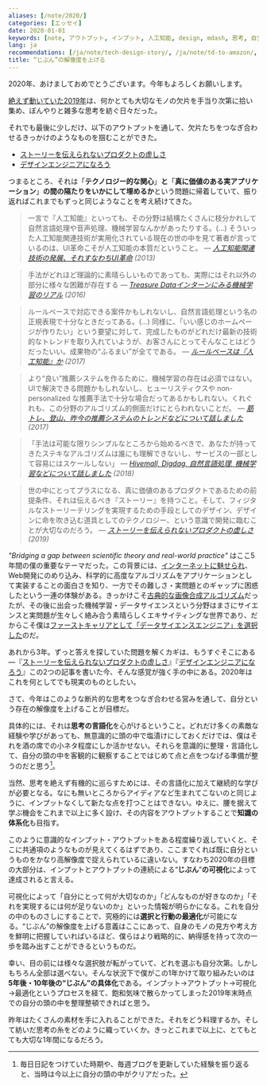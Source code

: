 ```yaml
---
aliases: [/note/2020/]
categories: [エッセイ]
date: 2020-01-01
keywords: [note, アウトプット, インプット, 人工知能, design, mdash, 思考, 自分, 可視化, tech]
lang: ja
recommendations: [/ja/note/tech-design-story/, /ja/note/td-to-amazon/, /ja/note/design-engineer/]
title: “じぶん”の解像度を上げる
---
```


2020年、あけましておめでとうございます。今年もよろしくお願いします。

[絶えず動いていた2019年](http://takuti.hatenablog.com/entry/2019/12/18/203809)は、何かとても大切なモノの欠片を手当り次第に拾い集め、ぼんやりと雑多な思考を紡ぐ日々だった。

それでも最後に少しだけ、以下のアウトプットを通して、欠片たちをつなぎ合わせるきっかけのようなものを掴むことができた。

- [ストーリーを伝えられないプロダクトの虚しさ](/note/tech-design-story)
- [デザインエンジニアになろう](/note/design-engineer)

つまるところ、それは「**テクノロジー的な関心**」**と**「**真に価値のある実アプリケーション**」**の間の隔たりをいかにして埋めるか**という問題に帰着していて、振り返ればこれまでもずっと同じようなことを考え続けてきた。

> 一言で『人工知能』といっても、その分野は結構たくさんに枝分かれして自然言語処理や音声処理、機械学習なんかがあったりする。(...) そういった人工知能関連技術が実用化されている現在の世の中を見て著者が言っているのは、UI革命こそが人工知能の本質だということ。 &mdash; *[人工知能関連技術の発展、それすなわちUI革命](/note/from-cloud-to-ai/) (2013)*

> 手法がどれほど理論的に素晴らしいものであっても、実際にはそれ以外の部分に様々な困難が存在する &mdash; *[Treasure Dataインターンにみる機械学習のリアル](/note/td-intern-2016/) (2016)*

> ルールベースで対応できる案件かもしれないし、自然言語処理という名の正規表現で十分なときだってある。(...) 同様に、「いい感じのホームページが作りたい」という要望に対して、完成したものがどれだけ最新の技術的なトレンドを取り入れていようが、お客さんにとってそんなことはどうだったいい。成果物の“ふるまい”が全てである。 &mdash; *[ルールベースは『人工知能』か](/note/rule-based-ai/) (2017)*

> より“良い”推薦システムを作るために、機械学習の存在は必須ではない。UIで解決できる問題かもしれないし、ヒューリスティクスや non-personalized な推薦手法で十分な場合だってあるかもしれない。くれぐれも、この分野のアルゴリズム的側面だけにとらわれないことだ。 &mdash; *[筋トレ、登山、昨今の推薦システムのトレンドなどについて話しました
](/note/trends-in-real-world-recommender-systems-2017/) (2017)*

> 「手法は可能な限りシンプルなところから始めるべきで、あなたが持ってきたステキなアルゴリズムは誰にも理解できないし、サービスの一部として容易にはスケールしない」 &mdash; *[Hivemall, Digdag, 自然言語処理, 機械学習などについて話しました](/note/td-tech-talk-plazma/) (2018)*

> 世の中にとってプラスになる、真に価値のあるプロダクトであるための前提条件、それは伝えるべき『ストーリー』を持つこと。そして、フィジタルなストーリーテリングを実現するための手段としてのデザイン、デザインに命を吹き込む道具としてのテクノロジー、という意識で開発に臨むことが大切なのだろう。 &mdash; *[ストーリーを伝えられないプロダクトの虚しさ](/note/tech-design-story/) (2019)*

*"Bridging a gap between scientific theory and real-world practice"* はここ5年間の僕の重要なテーマだった。この背景には、[インターネットに魅せられ](/note/20140713/)、Web開発にのめり込み、科学的に高度なアルゴリズムをアプリケーションとして実装することの面白さを知り、一方でその難しさ・実問題とのギャップに困惑したという一連の体験がある。きっかけこそ[古典的な画像合成アルゴリズム](/note/poisson-image-blending/)だったが、その後に出会った機械学習・データサイエンスという分野はまさにサイエンスと実問題が生々しく絡み合う素晴らしくエキサイティングな世界であり、だからこそ僕は[ファーストキャリアとして「データサイエンスエンジニア」を選択した](/note/master-graduate/)のだ。

あれから3年。ずっと答えを探していた問題を解くカギは、もうすぐそこにある―『[ストーリーを伝えられないプロダクトの虚しさ](/note/tech-design-story)』『[デザインエンジニアになろう](/note/design-engineer)』この2つの記事を書いた今、そんな感覚が強く手の中にある。2020年はこれを何としてでも現実のものとしたい。

さて、今年はこのような断片的な思考をつなぎ合わせる営みを通して、自分という存在の解像度を上げることが目標だ。

具体的には、それは**思考の言語化**を心がけるということ。どれだけ多くの素敵な経験や学びがあっても、無意識的に頭の中で塩漬けにしておくだけでは、僕はそれを酒の席での小ネタ程度にしか活かせない。それらを意識的に整理・言語化して、自分の頭の中を客観的に観察することではじめて点と点をつなげる準備が整うのだと思う[^1]。

当然、思考を絶えず有機的に巡らすためには、その言語化に加えて継続的な学びが必要となる。なにも無いところからアイディアなど生まれてこないのと同じように、インプットなくして新たな点を打つことはできない。ゆえに、腰を据えて学ぶ機会をこれまで以上に多く設け、その内容をアウトプットすることで**知識の体系化**も目指す。

このように意識的なインプット・アウトプットをある程度繰り返していくと、そこに共通項のようなものが見えてくるはずであり、ここまでくれば既に自分というものをかなり高解像度で捉えられているに違いない。すなわち2020年の目標の大部分は、インプットとアウトプットの連続による“**じぶん**”**の可視化**によって達成されると言える。

可視化によって「自分にとって何が大切なのか」「どんなものが好きなのか」「それを実現するには何が足りないのか」といった情報が明らかになる。これを自分の中のものさしにすることで、究極的には**選択と行動の最適化**が可能になる。“じぶん”の解像度を上げる意義はここにあって、自身のモノの見方や考え方を鮮明に把握していればいるほど、僕らはより戦略的に、納得感を持って次の一歩を踏み出すことができるというものだ。

幸い、目の前には様々な選択肢が転がっていて、どれを選ぶも自分次第。しかしもちろん全部は選べない。そんな状況下で僕がこの1年かけて取り組みたいのは**5年後・10年後の“じぶん”の具体化**である。インプット→アウトプット→可視化→最適化というプロセスを経て、飽和気味で散らかってしまった2019年末時点での自分の頭の中を整理整頓できればと思う。

昨年はたくさんの素材を手に入れることができた。それをどう料理するか。そして紡いだ思考の糸をどのように織っていくか。きっとこれまで以上に、とてもとても大切な1年間になるだろう。

[^1]: 毎日日記をつけていた時期や、毎週ブログを更新していた経験を振り返ると、当時は今以上に自分の頭の中がクリアだった。